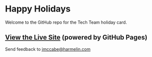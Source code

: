 # Happy Holidays

Welcome to the GitHub repo for the Tech Team holiday card.

## [View the Live Site](https://jmccabe-harmelin.github.io/dev_team_2022_holiday_card/) (powered by GitHub Pages)

Send feedback to jmccabe@harmelin.com

